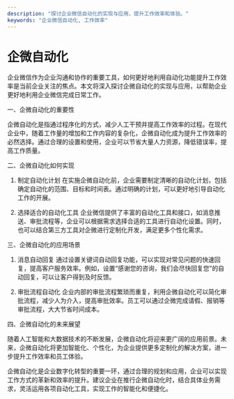 ```yaml
---
description: "探讨企业微信自动化的实现与应用，提升工作效率和体验。"
keywords: "企业微信自动化, 工作效率"
---
```

# 企微自动化

企业微信作为企业沟通和协作的重要工具，如何更好地利用自动化功能提升工作效率是当前企业关注的焦点。本文将深入探讨企微自动化的实现与应用，以帮助企业更好地利用企业微信完成日常工作。

一、企微自动化的重要性

企微自动化是指通过程序化的方式，减少人工干预并提高工作效率的过程。在现代企业中，随着工作量的增加和工作内容的复杂化，企微自动化成为提升工作效率的必然选择。通过合理的设置和使用，企业可以节省大量人力资源，降低错误率，提高工作质量。

二、企微自动化如何实现

1. 制定自动化计划
在实施企微自动化前，企业需要制定清晰的自动化计划，包括确定自动化的范围、目标和时间表。通过明确的计划，可以更好地引导自动化工作的开展。

2. 选择适合的自动化工具
企业微信提供了丰富的自动化工具和接口，如消息推送、审批流程等，企业可以根据需求选择合适的工具进行自动化设置。同时，也可以结合第三方工具对企微进行定制化开发，满足更多个性化需求。

三、企微自动化的应用场景

1. 消息自动回复
通过设置关键词自动回复功能，可以实现对常见问题的快速回复，提高客户服务效率。例如，设置“感谢您的咨询，我们会尽快回复您”的自动回复，可以让客户得到及时反馈。

2. 审批流程自动化
企业内部的审批流程繁琐而重复，利用企微自动化可以简化审批流程，减少人为介入，提高审批效率。员工可以通过企微完成请假、报销等审批流程，大大节省时间成本。

四、企微自动化的未来展望

随着人工智能和大数据技术的不断发展，企微自动化将迎来更广阔的应用前景。未来，企微自动化将更加智能化、个性化，为企业提供更多定制化的解决方案，进一步提升工作效率和员工体验。

企微自动化是企业数字化转型的重要一环，通过合理的规划和应用，企业可以实现工作方式的革新和效率的提升。建议企业在推行企微自动化时，结合具体业务需求，灵活运用各项自动化工具，实现工作的智能化和便捷化。

